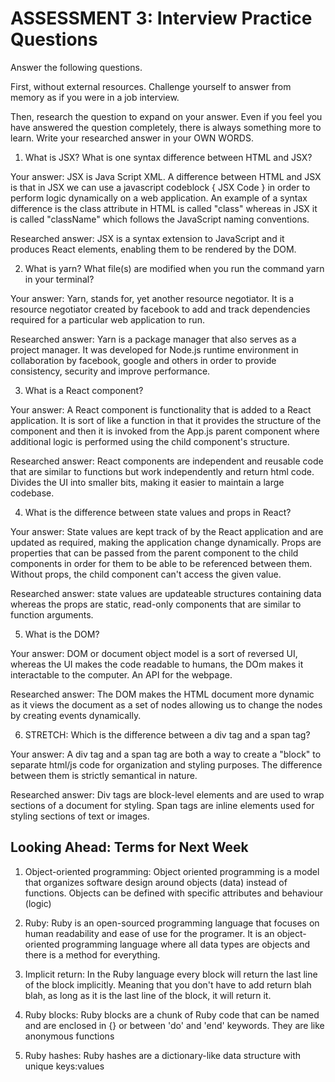 # ASSESSMENT 3: Interview Practice Questions

Answer the following questions.

First, without external resources. Challenge yourself to answer from memory as if you were in a job interview.

Then, research the question to expand on your answer. Even if you feel you have answered the question completely, there is always something more to learn. Write your researched answer in your OWN WORDS.

1. What is JSX? What is one syntax difference between HTML and JSX?

Your answer: JSX is Java Script XML. A difference between HTML and JSX is that in JSX we can use a javascript codeblock { JSX Code } in order to perform logic dynamically on a web application. An example of a syntax difference is the class attribute in HTML is called "class" whereas in JSX it is called "className" which follows the JavaScript naming conventions. 

Researched answer: JSX is a syntax extension to JavaScript and it produces React elements, enabling them to be rendered by the DOM. 

2. What is yarn? What file(s) are modified when you run the command yarn in your terminal?

Your answer: Yarn, stands for, yet another resource negotiator. It is a resource negotiator created by facebook to add and track dependencies required for a particular web application to run.

Researched answer: Yarn is a package manager that also serves as a project manager. It was developed for Node.js runtime environment in collaboration by facebook, google and others in order to provide consistency, security and improve performance. 

3. What is a React component?  

Your answer: A React component is functionality that is added to a React application. It is sort of like a function in that it provides the structure of the component and then it is invoked from the App.js parent component where additional logic is performed using the child component's structure. 

Researched answer: React components are independent and reusable code that are similar to functions but work independently and return html code. Divides the UI into smaller bits, making it easier to maintain a large codebase.

4. What is the difference between state values and props in React?

Your answer: State values are kept track of by the React application and are updated as required, making the application change dynamically. Props are properties that can be passed from the parent component to the child components in order for them to be able to be referenced between them. Without props, the child component can't access the given value. 

Researched answer: state values are updateable structures containing data whereas the props are static, read-only components that are similar to function arguments.

5. What is the DOM?

Your answer: DOM or document object model is a sort of reversed UI, whereas the UI makes the code readable to humans, the DOm makes it interactable to the computer. An API for the webpage. 

Researched answer: The DOM makes the HTML document more dynamic as it views the document as a set of nodes allowing us to change the nodes by creating events dynamically. 

6. STRETCH: Which is the difference between a div tag and a span tag?

Your answer: A div tag and a span tag are both a way to create a "block" to separate html/js code for organization and styling purposes. The difference between them is strictly semantical in nature.

Researched answer: Div tags are block-level elements and are used to wrap sections of a document for styling. Span tags are inline elements used for styling sections of text or images. 

## Looking Ahead: Terms for Next Week

1. Object-oriented programming: Object oriented programming is a model that organizes software design around objects (data) instead of functions. Objects can be defined with specific attributes and behaviour (logic)

2. Ruby: Ruby is an open-sourced programming language that focuses on human readability and ease of use for the programer. It is an object-oriented programming language where all data types are objects and there is a method for everything. 

3. Implicit return: In the Ruby language every block will return the last line of the block implicitly. Meaning that you don't have to add return blah blah, as long as it is the last line of the block, it will return it. 

4. Ruby blocks: Ruby blocks are a chunk of Ruby code that can be named and are enclosed in {} or between 'do' and 'end' keywords. They are like anonymous functions

5. Ruby hashes: Ruby hashes are a dictionary-like data structure with unique keys:values
